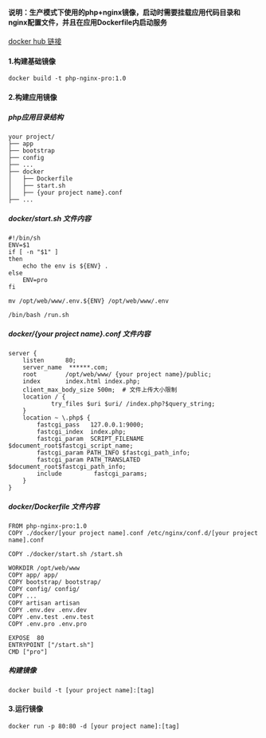 #### 说明：生产模式下使用的php+nginx镜像，启动时需要挂载应用代码目录和nginx配置文件，并且在应用Dockerfile内启动服务
[docker hub 链接](https://hub.docker.com/repository/docker/webxiaohua/php-nginx-publish)

#### 1.构建基础镜像
```
docker build -t php-nginx-pro:1.0
```

#### 2.构建应用镜像
##### php应用目录结构
```
your project/
├── app
├── bootstrap
├── config
├── ...
├── docker
│   ├── Dockerfile
│   ├── start.sh
│   ├── {your project name}.conf
├── ...
```

##### docker/start.sh 文件内容
```
#!/bin/sh
ENV=$1
if [ -n "$1" ]
then
    echo the env is ${ENV} .
else
    ENV=pro
fi

mv /opt/web/www/.env.${ENV} /opt/web/www/.env

/bin/bash /run.sh
```

##### docker/{your project name}.conf 文件内容
```
server {
    listen      80;
    server_name  ******.com;
    root        /opt/web/www/ {your project name}/public;
    index       index.html index.php;
    client_max_body_size 500m;  # 文件上传大小限制
    location / {
            try_files $uri $uri/ /index.php?$query_string;
    }
    location ~ \.php$ {
        fastcgi_pass   127.0.0.1:9000;
        fastcgi_index  index.php;
        fastcgi_param  SCRIPT_FILENAME  $document_root$fastcgi_script_name;
        fastcgi_param PATH_INFO $fastcgi_path_info;
        fastcgi_param PATH_TRANSLATED $document_root$fastcgi_path_info;
        include         fastcgi_params;
    }
}
```

##### docker/Dockerfile 文件内容
```
FROM php-nginx-pro:1.0
COPY ./docker/[your project name].conf /etc/nginx/conf.d/[your project name].conf

COPY ./docker/start.sh /start.sh

WORKDIR /opt/web/www
COPY app/ app/
COPY bootstrap/ bootstrap/
COPY config/ config/
COPY ...
COPY artisan artisan
COPY .env.dev .env.dev
COPY .env.test .env.test
COPY .env.pro .env.pro

EXPOSE  80
ENTRYPOINT ["/start.sh"]
CMD ["pro"]
```

##### 构建镜像
```
docker build -t [your project name]:[tag]
```

#### 3.运行镜像
```
docker run -p 80:80 -d [your project name]:[tag]
```


